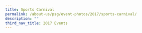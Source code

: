 ```yaml
---
title: Sports Carnival
permalink: /about-us/psg/event-photos/2017/sports-carnival/
description: ""
third_nav_title: 2017 Events
---
```

